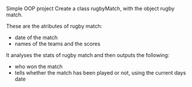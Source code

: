 Simple OOP project
Create a class rugbyMatch, with the object rugby match.

These are the atributes of rugby match:
- date of the match 
- names of the teams and the scores 

It analyses the stats of rugby match and then outputs the following:
- who won the match
- tells whether the match has been played or not, using the current days date

